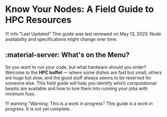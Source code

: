 # Know Your Nodes: A Field Guide to HPC Resources

!!! info "Last Updated"
    This guide was last reviewed on May 13, 2025. Node availability and specifications might change over time.

## :material-server: What's on the Menu?

So you want to run your code, but what hardware should you order? Welcome to the **HPC buffet** — where some dishes are fast but small, others are huge but slow, and the good stuff always seems to be reserved for someone else.
This field guide will help you identify which computational beasts are available and how to lure them into running your jobs with minimum fuss.

!!! warning "Warning: This is a work in progress"
    This guide is a work in progress. It is not yet complete.
